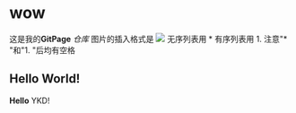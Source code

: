 # wow
这是我的**GitPage** *仓库*
图片的插入格式是 ![](图片的url)
无序列表用 * 
有序列表用 1.
注意"* "和"1. "后均有空格
## Hello World!
**Hello** YKD!
